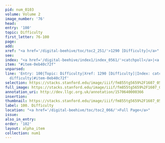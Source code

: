```yaml
---
pid: num_0103
volume: Volume 2
image_number: '76'
head: 
entry: '100'
topic: Difficulty
first_letter: 76-100
page: 
add: 
xref: "<a href='/digital-beehive/toc/toc2_251/'>1290 [Difficulty]</a>"
see: 
index: "<a href='/digital-beehive/index1/index_0561/'>catchpoll</a>|<a href='/digital-beehive/index1/index_1049/'>difficulty</a>"
item: "#item-0eb40c72f"
unparsed: 
line: 'Entry: 100|Topic: Difficulty|Xref: 1290 [Difficulty]|Index: catchpoll|Index:
  difficulty|#item-0eb40c72f'
selection: https://stacks.stanford.edu/image/iiif/fm855tg5659%2F1607_0543/832,4505,2929,589/full/0/default.jpg
full_image: https://stacks.stanford.edu/image/iiif/fm855tg5659%2F1607_0543/full/full/0/default.jpg
annotation_uri: http://dev.llgc.org.uk/annotation/1570640000366
insertion: 
thumbnail: https://stacks.stanford.edu/image/iiif/fm855tg5659%2F1607_0543/832,4505,600,180/250,/0/default.jpg
label: 100. Difficulty
location: "<a href='/digital-beehive/toc/toc2_066/'>Full Page</a>"
issue: 
also_in_entry: 
order: '102'
layout: alpha_item
collection: num1
---
```

